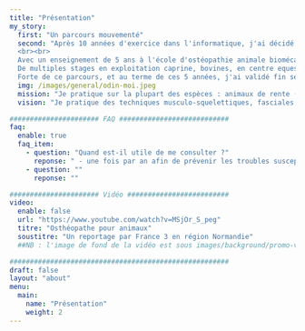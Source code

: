 ```yaml
---
title: "Présentation"
my_story:
  first: "Un parcours mouvementé"
  second: "Après 10 années d'exercice dans l'informatique, j'ai décidé de changer de vie et de me réorienter en ostéopathie animale.
  <br><br>
  Avec un enseignement de 5 ans à l'école d'ostéopathie animale biomécaniste (Biopraxia à Rennes), j'ai acquis les connaissances théoriques me permettant de comprendre les fonctionnements anatomique, mécanique, métabolique et physiologique de l'animal et également des connaissancesun pratique au contact des animaux dès la première année. Ce cursus m'a permis de developper progressivement compétences et savoir faire. <br><br>
  De multiples stages en exploitation caprine, bovines, en centre equestre, en élevages bovins, caprins, canins, en SPA, mais aussi au contact de comportementaliste canin, de vétérinaires, de formateurs de chiens d'assistance et évidemment auprès de différents professionnels ostéopathes animaliers m'ont permis de comprendre les besoins de ma patientèle et de prendre conscience de la réalité du terrain. <br><br>
  Forte de ce parcours, et au terme de ces 5 années, j'ai validé fin septembre 2022 mes acquis auprès d'un jury de vétérinaires et d'ostéopathes animaliers. Je suis donc inscrite au Registre National d'Aptitude (RNA) en tant que ostéopathe animalière <a target='_blank' href='https://www.veterinaire.fr/annuaires/liste-des-personnes-non-veterinaires-pouvant-realiser-des-actes-dosteopathie-animale/registre-national-daptitude-rna'>(OA 1176)</a>. Cette inscription me permet d'excercer les actes d'ostéopathie animale décrits dans l'article D243-7 du Code Rural et de la Pêche Maritime <a target='_blank' href='https://www.legifrance.gouv.fr/codes/article_lc/LEGIARTI000034451339'>(CRPM Article D243-7)</a> ."
  img: /images/general/odin-moi.jpeg
  mission: "Je pratique sur la plupart des espèces : animaux de rente (<i class='fa-solid fa-cow'></i> bovins, caprins, <i class='fa-solid fa-sheep'></i> ovins, porcins), animaux de compagnie (canins, félins, <i class='fa fa-horse'></i> équins, <i class='fa fa-chicken'></i>gallinacés, NAC)"
  vision: "Je pratique des techniques musculo-squelettiques, fasciales, viscérales et crâniennes."

###################### FAQ ###########################
faq:
  enable: true
  faq_item:
    - question: "Quand est-il utile de me consulter ?"
      reponse: " - une fois par an afin de prévenir les troubles susceptibles de s'installer dans le temps. <br> - lors d'un changement comportemental de l'animal : refus de monter ou descendre de la voiture, du canapé, manque d'enthousiasme pour la balade, réaction au brossage et/ou sanglage, baisse de performance, difficulté à prendre en insémination artificielle ... <br> - après une opération, afin de permettre l'installation d'un nouveau schéma fonctionnel et de limiter les adhérences dûes à la cicatrisation. <br>- pendant la croissance afin d'optimiser le développement. <br> - lors du vieillissement afin de ralentir au mieux le vieillissement physiologique."
    - question: ""
      reponse: ""

###################### Vidéo #########################
video: 
  enable: false
  url: "https://www.youtube.com/watch?v=MSjOr_S_peg"
  titre: "Osthéopathe pour animaux"
  soustitre: "Un reportage par France 3 en région Normandie"
  ##NB : l'image de fond de la vidéo est sous images/background/promo-video.jpg

######################################################
draft: false
layout: "about"
menu:
  main:
    name: "Présentation"
    weight: 2
---
```

